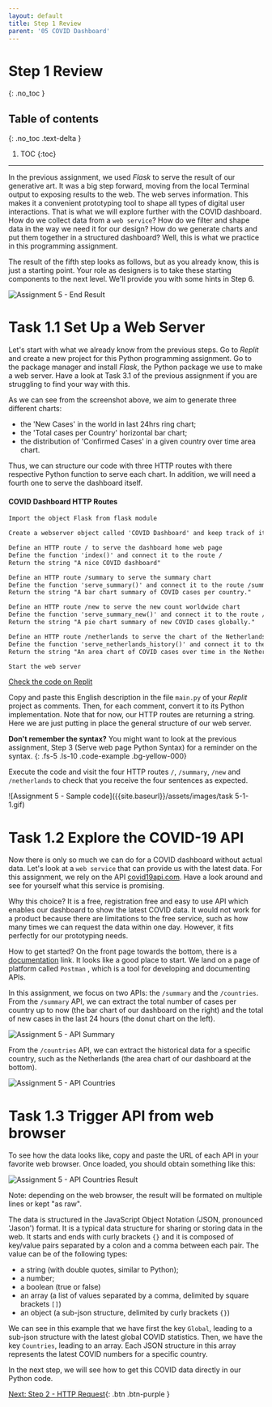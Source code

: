 ```yaml
---
layout: default
title: Step 1 Review
parent: '05 COVID Dashboard'
---
```


# Step 1 Review

{: .no_toc }

## Table of contents

{: .no_toc .text-delta }

1. TOC
{:toc}

---

In the previous assignment, we used _Flask_ to serve the result of our generative art. It was a big step forward, moving from the local Terminal output to exposing results to the web. The web serves information. This makes it a convenient prototyping tool to shape all types of digital user interactions. That is what we will explore further with the COVID dashboard. How do we collect data from a `web service`? How do we filter and shape data in the way we need it for our design? How do we generate charts and put them together in a structured dashboard? Well, this is what we practice in this programming assignment.

The result of the fifth step looks as follows, but as you already know, this is just a starting point. Your role as designers is to take these starting components to the next level. We'll provide you with some hints in Step 6.

![Assignment 5 - End Result]({{site.baseurl}}/assets/images/assignment5-end-result.png)

# Task 1.1 Set Up a Web Server

Let's start with what we already know from the previous steps. Go to _Replit_ and create a new project for this Python programming assignment. Go to the package manager and install _Flask_, the Python package we use to make a web server. Have a look at Task 3.1 of the previous assignment if you are struggling to find your way with this.

As we can see from the screenshot above, we aim to generate three different charts:

- the 'New Cases' in the world in last 24hrs ring chart;
- the 'Total cases per Country' horizontal bar chart;
- the distribution of 'Confirmed Cases' in a given country over time area chart.

Thus, we can structure our code with three HTTP routes with there respective Python function to serve each chart. In addition, we will need a fourth one to serve the dashboard itself.

#### COVID Dashboard HTTP Routes

```markdown
Import the object Flask from flask module

Create a webserver object called 'COVID Dashboard' and keep track of it in the variable called server

Define an HTTP route / to serve the dashboard home web page
Define the function 'index()' and connect it to the route /
Return the string "A nice COVID dashboard"

Define an HTTP route /summary to serve the summary chart
Define the function 'serve_summary()' and connect it to the route /summary
Return the string "A bar chart summary of COVID cases per country."

Define an HTTP route /new to serve the new count worldwide chart
Define the function 'serve_summary_new()' and connect it to the route /new
Return the string "A pie chart summary of new COVID cases globally."

Define an HTTP route /netherlands to serve the chart of the Netherlands
Define the function 'serve_netherlands_history()' and connect it to the route /netherlands
Return the string "An area chart of COVID cases over time in the Netherlands."

Start the web server
```

[Check the code on Replit](https://repl.it/@IO1075/step1)

Copy and paste this English description in the file `main.py` of your _Replit_ project as comments. Then, for each comment, convert it to its Python implementation. Note that for now, our HTTP routes are returning a string. Here we are just putting in place the  general structure of our web server.

**Don't remember the syntax?** You might want to look at the previous assignment, Step 3 (Serve web page Python Syntax) for a reminder on the syntax.
{: .fs-5 .ls-10 .code-example .bg-yellow-000}

Execute the code and visit the four HTTP routes `/`, `/summary`, `/new` and `/netherlands` to check that you receive the four sentences as expected.

![Assignment 5 - Sample code]({{site.baseurl}}/assets/images/task 5-1-1.gif)

# Task 1.2 Explore the COVID-19 API

Now there is only so much we can do for a COVID dashboard without actual data. Let's look at a `web service` that can provide us with the latest data. For this assignment, we rely on the API [covid19api.com](http://covid19api.com). Have a look around and see for yourself what this service is promising.

Why this choice? It is a free, registration free and easy to use API which enables our dashboard to show the latest COVID data. It would not work for a product because there are limitations to the free service, such as how many times we can request the data within one day. However, it fits perfectly for our prototyping needs.

How to get started? On the front page towards the bottom, there is a [documentation](https://documenter.getpostman.com/view/10808728/SzS8rjbc) link. It looks like a good place to start. We land on a page of platform called `Postman` , which is a tool for developing and documenting APIs.

In this assignment, we focus on two APIs: the `/summary` and the `/countries`. From the `/summary` API, we can extract the total number of cases per country up to now (the bar chart of our dashboard on the right) and the total of new cases in the last 24 hours (the donut chart on the left).

![Assignment 5 - API Summary]({{site.baseurl}}/assets/images/assignment5-step1-summary.png)

From the `/countries` API, we can extract the historical data for a specific country, such as the Netherlands (the area chart of our dashboard at the bottom).

![Assignment 5 - API Countries]({{site.baseurl}}/assets/images/assignment5-step1-countries.png)

# Task 1.3 Trigger API from web browser

To see how the data looks like, copy and paste the URL of each API in your favorite web browser. Once loaded, you should obtain something like this:

![Assignment 5 - API Countries Result]({{site.baseurl}}/assets/images/assignment5-step1-json.png)

Note: depending on the web browser, the result will be formated on multiple lines or kept "as raw".

The data is structured in the JavaScript Object Notation  (JSON, pronounced 'Jason') format. It is a typical data structure for sharing or storing data in the web. It starts and ends with curly brackets `{}` and it is composed of key/value pairs separated by a colon and a comma between each pair. The value can be of the following types:

- a string (with double quotes, similar to Python);
- a number;
- a boolean (true or false)
- an array (a list of values separated by a comma, delimited by square brackets `[]`)
- an object (a sub-json structure, delimited by curly brackets `{}`)

We can see in this example that we have first the key `Global`, leading to a sub-json structure with the latest global COVID statistics. Then, we have the key `Countries`, leading to an array. Each JSON structure in this array represents the latest  COVID  numbers for a specific country.

In the next step, we will see how to get this COVID data directly in our Python code.

[Next: Step 2 - HTTP Request]({{site.baseurl}}/assignments/05-covid-dashboard/step2){: .btn .btn-purple }
